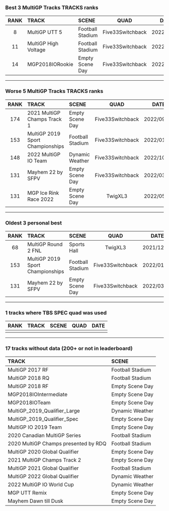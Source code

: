 ### Best 3 MultiGP Tracks TRACKS ranks
|RANK|TRACK|SCENE|QUAD|DATE|
|:---:|:---|:---|:---:|:---:|
|8|MultiGP UTT 5|Football Stadium|Five33Switchback|2022/08/29|
|11|MultiGP High Voltage|Football Stadium|Five33Switchback|2022/08/29|
|14|MGP2018IORookie|Empty Scene Day|Five33Switchback|2022/06/22|
---
### Worse 5 MultiGP Tracks TRACKS ranks
|RANK|TRACK|SCENE|QUAD|DATE|
|:---:|:---|:---|:---:|:---:|
|174|2021 MultiGP Champs Track 1|Empty Scene Day|Five33Switchback|2022/09/21|
|153|MultiGP 2019 Sport Championships|Football Stadium|Five33Switchback|2022/01/28|
|148|2022 MultiGP IO Team|Dynamic Weather|Five33Switchback|2022/10/01|
|131|Mayhem 22 by SFPV|Empty Scene Day|Five33Switchback|2022/03/30|
|131|MGP Ice Rink Race 2022|Empty Scene Day|TwigXL3|2022/05/03|
---
### Oldest 3 personal best
|RANK|TRACK|SCENE|QUAD|DATE|
|:---:|:---|:---|:---:|:---:|
|68|MultiGP Round 2 FNL|Sports Hall|TwigXL3|2021/12/18|
|153|MultiGP 2019 Sport Championships|Football Stadium|Five33Switchback|2022/01/28|
|131|Mayhem 22 by SFPV|Empty Scene Day|Five33Switchback|2022/03/30|
---
### 1 tracks where TBS SPEC quad was used
|RANK|TRACK|SCENE|QUAD|DATE|
|:---:|:---|:---|:---:|:---:|
||||||
---
### 17 tracks without data (200+ or not in leaderboard)
|TRACK|SCENE|
|:---|:---|
|MultiGP 2017 RF|Football Stadium|
|MultiGP 2018 RQ|Football Stadium|
|MultiGP 2018 RF|Empty Scene Day|
|MGP2018IOIntermediate|Empty Scene Day|
|MGP2018IOTeam|Empty Scene Day|
|MultiGP_2019_Qualifier_Large|Dynamic Weather|
|MultiGP_2019_Qualifier_Spec|Empty Scene Day|
|MultiGP IO 2019 Team|Empty Scene Day|
|2020 Canadian MultiGP Series|Football Stadium|
|2020 MultiGP Champs presented by RDQ|Football Stadium|
|MultiGP 2020 Global Qualifier|Empty Scene Day|
|2021 MultiGP Champs Track 2|Empty Scene Day|
|MultiGP 2021 Global Qualifier|Football Stadium|
|MultiGP 2022 Global Qualifier|Dynamic Weather|
|2022 MultiGP IO World Cup|Dynamic Weather|
|MGP UTT Remix|Empty Scene Day|
|Mayhem Dawn till Dusk|Empty Scene Day|
